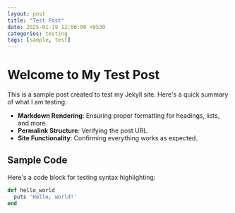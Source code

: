 ```yaml
---
layout: post
title: "Test Post"
date: 2025-01-19 12:00:00 +0530
categories: testing
tags: [sample, test]
---
```


# Welcome to My Test Post

This is a sample post created to test my Jekyll site. Here's a quick summary of what I am testing:

- **Markdown Rendering**: Ensuring proper formatting for headings, lists, and more.
- **Permalink Structure**: Verifying the post URL.
- **Site Functionality**: Confirming everything works as expected.

## Sample Code

Here's a code block for testing syntax highlighting:

```ruby
def hello_world
  puts 'Hello, world!'
end
